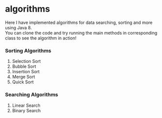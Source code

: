# algorithms
Here I have implemented algorithms for data searching, sorting and more using Java 8. <br/>
You can clone the code and try running the main methods in corresponding class to see the algorithm in action!

### Sorting Algorithms
1. Selection Sort
2. Bubble Sort
3. Insertion Sort
4. Merge Sort
5. Quick Sort

### Searching Algorithms
1. Linear Search
2. Binary Search
